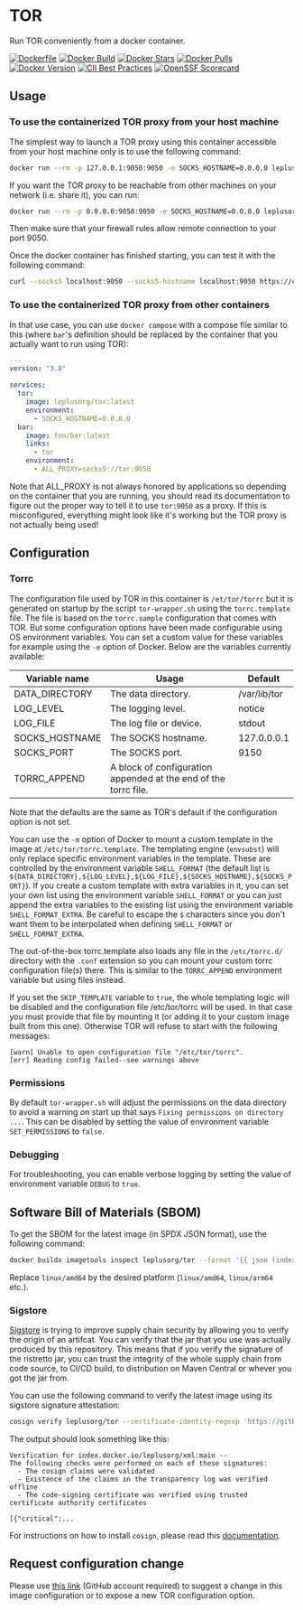 # TOR

Run TOR conveniently from a docker container.

[![Dockerfile](https://img.shields.io/badge/GitHub-Dockerfile-blue)](https://github.com/leplusorg/docker-tor/blob/main/tor/Dockerfile)
[![Docker Build](https://github.com/leplusorg/docker-tor/workflows/Docker/badge.svg)](https://github.com/leplusorg/docker-tor/actions?query=workflow:"Docker")
[![Docker Stars](https://img.shields.io/docker/stars/leplusorg/tor)](https://hub.docker.com/r/leplusorg/tor)
[![Docker Pulls](https://img.shields.io/docker/pulls/leplusorg/tor)](https://hub.docker.com/r/leplusorg/tor)
[![Docker Version](https://img.shields.io/docker/v/leplusorg/tor?sort=semver)](https://hub.docker.com/r/leplusorg/tor)
[![CII Best Practices](https://bestpractices.coreinfrastructure.org/projects/8752/badge)](https://bestpractices.coreinfrastructure.org/projects/8752)
[![OpenSSF Scorecard](https://api.securityscorecards.dev/projects/github.com/leplusorg/docker-tor/badge)](https://securityscorecards.dev/viewer/?uri=github.com/leplusorg/docker-tor)

## Usage

### To use the containerized TOR proxy from your host machine

The simplest way to launch a TOR proxy using this container accessible
from your host machine only is to use the following command:

```bash
docker run --rm -p 127.0.0.1:9050:9050 -e SOCKS_HOSTNAME=0.0.0.0 leplusorg/tor
```

If you want the TOR proxy to be reachable from other machines on your
network (i.e. share it), you can run:

```bash
docker run --rm -p 0.0.0.0:9050:9050 -e SOCKS_HOSTNAME=0.0.0.0 leplusorg/tor
```

Then make sure that your firewall rules allow remote connection to
your port 9050.

Once the docker container has finished starting, you can test it with the following command:

```bash
curl --socks5 localhost:9050 --socks5-hostname localhost:9050 https://check.torproject.org/api/ip
```

### To use the containerized TOR proxy from other containers

In that use case, you can use `docker compose` with a compose file
similar to this (where `bar`'s definition should be replaced by the
container that you actually want to run using TOR):

```YAML
---
version: "3.8"

services:
  tor:
    image: leplusorg/tor:latest
    environment:
      - SOCKS_HOSTNAME=0.0.0.0
  bar:
    image: foo/bar:latest
    links:
      - tor
    environment:
      - ALL_PROXY=socks5://tor:9050
```

Note that ALL_PROXY is not always honored by applications so depending
on the container that you are running, you should read its
documentation to figure out the proper way to tell it to use
`tor:9050` as a proxy. If this is misconfigured, everything might look
like it's working but the TOR proxy is not actually being used!

## Configuration

### Torrc

The configuration file used by TOR in this container is
`/et/tor/torrc` but it is generated on startup by the script
`tor-wrapper.sh` using the `torrc.template` file. The file is based on
the `torrc.sample` configuration that comes with TOR. But some
configuration options have been made configurable using OS environment
variables. You can set a custom value for these variables for example
using the `-e` option of Docker. Below are the variables currently
available:

| Variable name  | Usage                                                           | Default      |
| -------------- | --------------------------------------------------------------- | ------------ |
| DATA_DIRECTORY | The data directory.                                             | /var/lib/tor |
| LOG_LEVEL      | The logging level.                                              | notice       |
| LOG_FILE       | The log file or device.                                         | stdout       |
| SOCKS_HOSTNAME | The SOCKS hostname.                                             | 127.0.0.0.1  |
| SOCKS_PORT     | The SOCKS port.                                                 | 9150         |
| TORRC_APPEND   | A block of configuration appended at the end of the torrc file. |              |

Note that the defaults are the same as TOR's default if the
configuration option is not set.

You can use the `-m` option of Docker to mount a custom template in the
image at `/etc/tor/torrc.template`. The templating engine
(`envsubst`) will only replace specific environment variables in the
template. These are controlled by the environment variable
`SHELL_FORMAT` (the default list is
`${DATA_DIRECTORY},${LOG_LEVEL},${LOG_FILE},${SOCKS_HOSTNAME},${SOCKS_PORT}`). If
you create a custom template with extra variables in it, you can set
your own list using the environment variable `SHELL_FORMAT` or you can
just append the extra variables to the existing list using the
environment variable `SHELL_FORMAT_EXTRA`. Be careful to escape the
`$` characters since you don't want them to be interpolated when
defining `SHELL_FORMAT` or `SHELL_FORMAT_EXTRA`.

The out-of-the-box torrc.template also loads any file in the
`/etc/torrc.d/` directory with the `.conf` extension so you can
mount your custom torrc configuration file(s) there. This is similar
to the `TORRC_APPEND` environment variable but using files instead.

If you set the `SKIP_TEMPLATE` variable to `true`, the whole
templating logic will be disabled and the configuration file
/etc/tor/torrc will be used. In that case you must provide that file
by mounting it (or adding it to your custom image built from this
one). Otherwise TOR will refuse to start with the following messages:

```Text
[warn] Unable to open configuration file "/etc/tor/torrc".
[err] Reading config failed--see warnings above
```

### Permissions

By default `tor-wrapper.sh` will adjust the permissions on the data
directory to avoid a warning on start up that says `Fixing permissions
on directory ...`. This can be disabled by setting the value of
environment variable `SET_PERMISSIONS` to `false`.

### Debugging

For troubleshooting, you can enable verbose logging by setting the
value of environment variable `DEBUG` to `true`.

## Software Bill of Materials (SBOM)

To get the SBOM for the latest image (in SPDX JSON format), use the
following command:

```bash
docker buildx imagetools inspect leplusorg/tor --format '{{ json (index .SBOM "linux/amd64").SPDX }}'
```

Replace `linux/amd64` by the desired platform (`linux/amd64`, `linux/arm64` etc.).

### Sigstore

[Sigstore](https://docs.sigstore.dev) is trying to improve supply
chain security by allowing you to verify the origin of an
artifcat. You can verify that the jar that you use was actually
produced by this repository. This means that if you verify the
signature of the ristretto jar, you can trust the integrity of the
whole supply chain from code source, to CI/CD build, to distribution
on Maven Central or whever you got the jar from.

You can use the following command to verify the latest image using its
sigstore signature attestation:

```bash
cosign verify leplusorg/tor --certificate-identity-regexp 'https://github\.com/leplusorg/docker-tor/\.github/workflows/.+' --certificate-oidc-issuer 'https://token.actions.githubusercontent.com'
```

The output should look something like this:

```text
Verification for index.docker.io/leplusorg/xml:main --
The following checks were performed on each of these signatures:
  - The cosign claims were validated
  - Existence of the claims in the transparency log was verified offline
  - The code-signing certificate was verified using trusted certificate authority certificates

[{"critical":...
```

For instructions on how to install `cosign`, please read this [documentation](https://docs.sigstore.dev/cosign/system_config/installation/).

## Request configuration change

Please use [this link](https://github.com/leplusorg/docker-tor/issues/new?assignees=thomasleplus&labels=enhancement&template=feature_request.md&title=%5BFEAT%5D) (GitHub account required) to suggest a change in this image configuration or to expose a new TOR configuration option.
